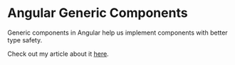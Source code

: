 # Angular Generic Components

Generic components in Angular help us implement components with better type safety.

Check out my article about it [here](https://medium.com/@aziznal/better-type-safety-with-angular-generic-components-4a0b4a333bae).
